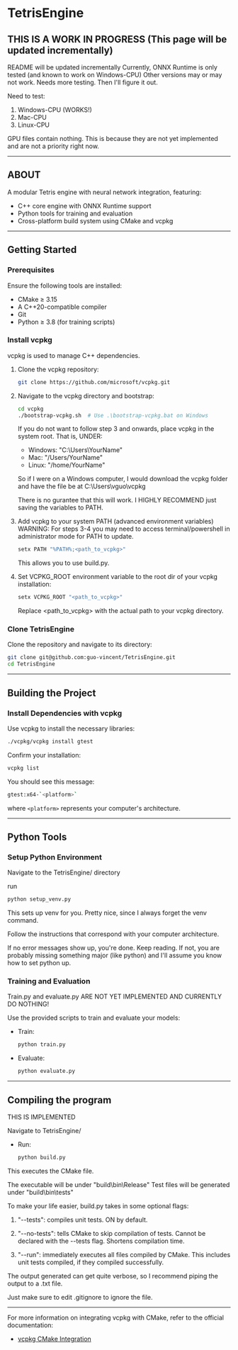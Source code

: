 # TetrisEngine

## THIS IS A WORK IN PROGRESS (This page will be updated incrementally)

README will be updated incrementally
Currently, ONNX Runtime is only tested (and known to work on Windows-CPU)
Other versions may or may not work. Needs more testing. Then I'll figure it out.

Need to test:

1. Windows-CPU (WORKS!)
2. Mac-CPU
3. Linux-CPU

GPU files contain nothing. This is because they are not yet implemented and are not a priority right now.

---

## ABOUT

A modular Tetris engine with neural network integration, featuring:

- C++ core engine with ONNX Runtime support
- Python tools for training and evaluation
- Cross-platform build system using CMake and vcpkg

---

## Getting Started

### Prerequisites

Ensure the following tools are installed:

- CMake ≥ 3.15
- A C++20-compatible compiler
- Git
- Python ≥ 3.8 (for training scripts)

### Install vcpkg

vcpkg is used to manage C++ dependencies.

1. Clone the vcpkg repository:

   ```bash
   git clone https://github.com/microsoft/vcpkg.git
   ```

2. Navigate to the vcpkg directory and bootstrap:

   ```bash
   cd vcpkg
   ./bootstrap-vcpkg.sh  # Use .\bootstrap-vcpkg.bat on Windows
   ```

   If you do not want to follow step 3 and onwards, place vcpkg in the system root.
   That is, UNDER:

   - Windows: "C:\Users\YourName"
   - Mac: "/Users/YourName"
   - Linux: "/home/YourName"

   So if I were on a Windows computer, I would download the vcpkg folder and have the file be at
   C:\Users\vguo\vcpkg

   There is no gurantee that this will work.
   I HIGHLY RECOMMEND just saving the variables to PATH.

3. Add vcpkg to your system PATH (advanced environment variables)
   WARNING: For steps 3-4 you may need to access terminal/powershell in administrator mode for PATH to update.

   ```bash
   setx PATH "%PATH%;<path_to_vcpkg>"
   ```

   This allows you to use build.py.

4. Set VCPKG_ROOT environment variable to the root dir of your vcpkg installation:

   ```bash
   setx VCPKG_ROOT "<path_to_vcpkg>"
   ```

   Replace <path_to_vcpkg> with the actual path to your vcpkg directory.

### Clone TetrisEngine

Clone the repository and navigate to its directory:

```bash
git clone git@github.com:guo-vincent/TetrisEngine.git
cd TetrisEngine
```

---

## Building the Project

### Install Dependencies with vcpkg

Use vcpkg to install the necessary libraries:

```bash
./vcpkg/vcpkg install gtest
```

Confirm your installation:

```bash
vcpkg list
```

You should see this message:

```bash
gtest:x64-`<platform>`
```

where `<platform>` represents your computer's architecture.

---

## Python Tools

### Setup Python Environment

Navigate to the TetrisEngine/ directory

run

```bash
python setup_venv.py
```

This sets up venv for you. Pretty nice, since I always forget the venv command.

Follow the instructions that correspond with your computer architecture.

If no error messages show up, you're done. Keep reading.
If not, you are probably missing something major (like python) and I'll assume you know how to set python up.

### Training and Evaluation

Train.py and evaluate.py ARE NOT YET IMPLEMENTED AND CURRENTLY DO NOTHING!

Use the provided scripts to train and evaluate your models:

- Train:

  ```bash
  python train.py
  ```

- Evaluate:

  ```bash
  python evaluate.py
  ```

---

## Compiling the program

THIS IS IMPLEMENTED

Navigate to TetrisEngine/

- Run:

  ```bash
  python build.py
  ```

This executes the CMake file.

The executable will be under "build\bin\Release"
Test files will be generated under "build\bin\tests"

To make your life easier, build.py takes in some optional flags:

1. "--tests": compiles unit tests. ON by default.
2. "--no-tests": tells CMake to skip compilation of tests.
   Cannot be declared with the --tests flag.
   Shortens compilation time.

3. "--run": immediately executes all files compiled by CMake.
   This includes unit tests compiled, if they compiled successfully.

The output generated can get quite verbose, so I recommend piping the output to a .txt file.

Just make sure to edit .gitignore to ignore the file.

---

For more information on integrating vcpkg with CMake, refer to the official documentation:

- [vcpkg CMake Integration](https://learn.microsoft.com/en-us/vcpkg/users/buildsystems/cmake-integration)
